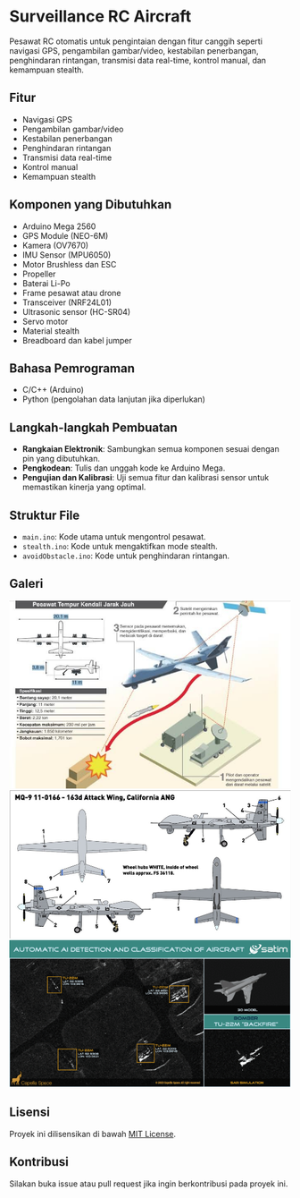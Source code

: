 # Surveillance RC Aircraft
Pesawat RC otomatis untuk pengintaian dengan fitur canggih seperti navigasi GPS, pengambilan gambar/video, kestabilan penerbangan, penghindaran rintangan, transmisi data real-time, kontrol manual, dan kemampuan stealth.

## Fitur
- Navigasi GPS
- Pengambilan gambar/video
- Kestabilan penerbangan
- Penghindaran rintangan
- Transmisi data real-time
- Kontrol manual
- Kemampuan stealth

## Komponen yang Dibutuhkan
- Arduino Mega 2560
- GPS Module (NEO-6M)
- Kamera (OV7670)
- IMU Sensor (MPU6050)
- Motor Brushless dan ESC
- Propeller
- Baterai Li-Po
- Frame pesawat atau drone
- Transceiver (NRF24L01)
- Ultrasonic sensor (HC-SR04)
- Servo motor
- Material stealth
- Breadboard dan kabel jumper

## Bahasa Pemrograman
- C/C++ (Arduino)
- Python (pengolahan data lanjutan jika diperlukan)

## Langkah-langkah Pembuatan
- **Rangkaian Elektronik**: Sambungkan semua komponen sesuai dengan pin yang dibutuhkan.
- **Pengkodean**: Tulis dan unggah kode ke Arduino Mega.
- **Pengujian dan Kalibrasi**: Uji semua fitur dan kalibrasi sensor untuk memastikan kinerja yang optimal.

## Struktur File
- `main.ino`: Kode utama untuk mengontrol pesawat.
- `stealth.ino`: Kode untuk mengaktifkan mode stealth.
- `avoidObstacle.ino`: Kode untuk penghindaran rintangan.

## Galeri
![Diagram](images/diagram.jpg)
![Prototype](images/prototype.png)
![Flight Test](images/flight_test.gif)

## Lisensi
Proyek ini dilisensikan di bawah [MIT License](LICENSE).

## Kontribusi
Silakan buka issue atau pull request jika ingin berkontribusi pada proyek ini.